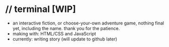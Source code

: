 # // terminal [WIP]
- an interactive fiction, or choose-your-own adventure game, nothing final yet, including the name. thank you for the patience. 
- making with: HTML/CSS and JavaScript
- currently: writing story (will update to github later)
